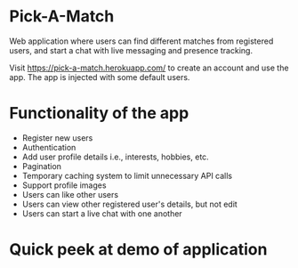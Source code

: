 # Pick-A-Match
Web application where users can find different matches from registered users, and start a chat with live messaging and presence tracking.

Visit https://pick-a-match.herokuapp.com/ to create an account and use the app. The app is injected with some default users.

# Functionality of the app
- Register new users
- Authentication
- Add user profile details i.e., interests, hobbies, etc.
- Pagination
- Temporary caching system to limit unnecessary API calls
- Support profile images
- Users can like other users
- Users can view other registered user's details, but not edit
- Users can start a live chat with one another

# Quick peek at demo of application
